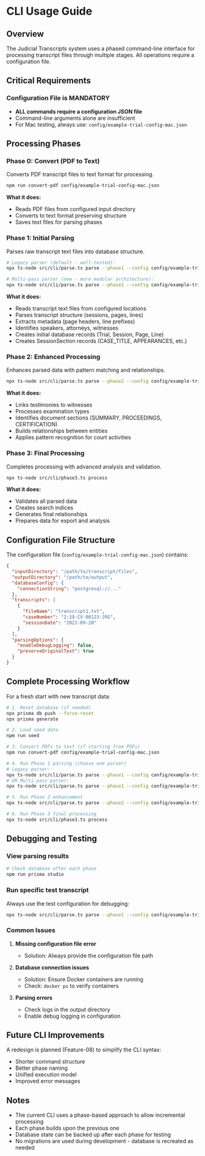 # CLI Usage Guide

## Overview
The Judicial Transcripts system uses a phased command-line interface for processing transcript files through multiple stages. All operations require a configuration file.

## Critical Requirements

### Configuration File is MANDATORY
- **ALL commands require a configuration JSON file**
- Command-line arguments alone are insufficient
- For Mac testing, always use: `config/example-trial-config-mac.json`

## Processing Phases

### Phase 0: Convert (PDF to Text)
Converts PDF transcript files to text format for processing.

```bash
npm run convert-pdf config/example-trial-config-mac.json
```

**What it does:**
- Reads PDF files from configured input directory
- Converts to text format preserving structure
- Saves text files for parsing phases

### Phase 1: Initial Parsing
Parses raw transcript text files into database structure.

```bash
# Legacy parser (default - well-tested):
npx ts-node src/cli/parse.ts parse --phase1 --config config/example-trial-config-mac.json --parser-mode legacy

# Multi-pass parser (new - more modular architecture):
npx ts-node src/cli/parse.ts parse --phase1 --config config/example-trial-config-mac.json --parser-mode multi-pass
```

**What it does:**
- Reads transcript text files from configured locations
- Parses transcript structure (sessions, pages, lines)
- Extracts metadata (page headers, line prefixes)
- Identifies speakers, attorneys, witnesses
- Creates initial database records (Trial, Session, Page, Line)
- Creates SessionSection records (CASE_TITLE, APPEARANCES, etc.)

### Phase 2: Enhanced Processing
Enhances parsed data with pattern matching and relationships.

```bash
npx ts-node src/cli/parse.ts parse --phase2 --config config/example-trial-config-mac.json --trial-id 1
```

**What it does:**
- Links testimonies to witnesses
- Processes examination types
- Identifies document sections (SUMMARY, PROCEEDINGS, CERTIFICATION)
- Builds relationships between entities
- Applies pattern recognition for court activities

### Phase 3: Final Processing
Completes processing with advanced analysis and validation.

```bash
npx ts-node src/cli/phase3.ts process
```

**What it does:**
- Validates all parsed data
- Creates search indices
- Generates final relationships
- Prepares data for export and analysis

## Configuration File Structure

The configuration file (`config/example-trial-config-mac.json`) contains:

```json
{
  "inputDirectory": "/path/to/transcript/files",
  "outputDirectory": "/path/to/output",
  "databaseConfig": {
    "connectionString": "postgresql://..."
  },
  "transcripts": [
    {
      "fileName": "transcript1.txt",
      "caseNumber": "2:19-CV-00123-JRG",
      "sessionDate": "2021-09-20"
    }
  ],
  "parsingOptions": {
    "enableDebugLogging": false,
    "preserveOriginalText": true
  }
}
```

## Complete Processing Workflow

For a fresh start with new transcript data:

```bash
# 1. Reset database (if needed)
npx prisma db push --force-reset
npx prisma generate

# 2. Load seed data
npm run seed

# 3. Convert PDFs to text (if starting from PDFs)
npm run convert-pdf config/example-trial-config-mac.json

# 4. Run Phase 1 parsing (choose one parser)
# Legacy parser:
npx ts-node src/cli/parse.ts parse --phase1 --config config/example-trial-config-mac.json --parser-mode legacy
# OR Multi-pass parser:
npx ts-node src/cli/parse.ts parse --phase1 --config config/example-trial-config-mac.json --parser-mode multi-pass

# 5. Run Phase 2 enhancement
npx ts-node src/cli/parse.ts parse --phase2 --config config/example-trial-config-mac.json --trial-id 1

# 6. Run Phase 3 final processing
npx ts-node src/cli/phase3.ts process
```

## Debugging and Testing

### View parsing results
```bash
# Check database after each phase
npm run prisma studio
```

### Run specific test transcript
Always use the test configuration for debugging:
```bash
npx ts-node src/cli/parse.ts parse --phase1 --config config/example-trial-config-mac.json --parser-mode legacy
```

### Common Issues

1. **Missing configuration file error**
   - Solution: Always provide the configuration file path

2. **Database connection issues**
   - Solution: Ensure Docker containers are running
   - Check: `docker ps` to verify containers

3. **Parsing errors**
   - Check logs in the output directory
   - Enable debug logging in configuration

## Future CLI Improvements

A redesign is planned (Feature-08) to simplify the CLI syntax:
- Shorter command structure
- Better phase naming
- Unified execution model
- Improved error messages

## Notes

- The current CLI uses a phase-based approach to allow incremental processing
- Each phase builds upon the previous one
- Database state can be backed up after each phase for testing
- No migrations are used during development - database is recreated as needed